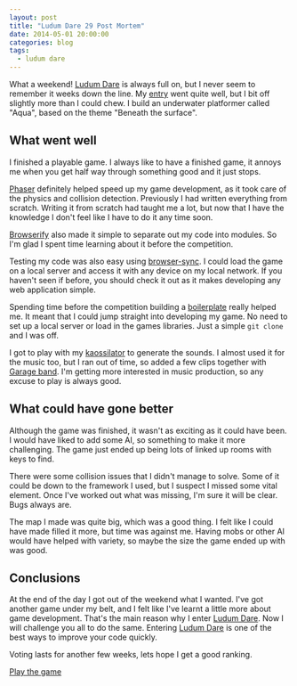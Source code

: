 ```yaml
---
layout: post
title: "Ludum Dare 29 Post Mortem"
date: 2014-05-01 20:00:00
categories: blog
tags:
  - ludum dare
---
```


What a weekend! [Ludum Dare][ludum] is always full on, but I never seem to remember it weeks down the line. My [entry][entry] went quite well, but I bit off slightly more than I could chew. I build an underwater platformer called "Aqua", based on the theme "Beneath the surface".

## What went well

I finished a playable game. I always like to have a finished game, it annoys me when you get half way through something good and it just stops.

[Phaser][phaser] definitely helped speed up my game development, as it took care of the physics and collision detection. Previously I had written everything from scratch. Writing it from scratch had taught me a lot, but now that I have the knowledge I don't feel like I have to do it any time soon.

[Browserify][browserify] also made it simple to separate out my code into modules. So I'm glad I spent time learning about it before the competition.

Testing my code was also easy using [browser-sync][sync]. I could load the game on a local server and access it with any device on my local network. If you haven't seen if before, you should check it out as it makes developing any web application simple.

Spending time before the competition building a [boilerplate][boilerplate] really helped me. It meant that I could jump straight into developing my game. No need to set up a local server or load in the games libraries. Just a simple `git clone` and I was off.

I got to play with my [kaossilator][kaossilator] to generate the sounds. I almost used it for the music too, but I ran out of time, so added a few clips together with [Garage band][garage]. I'm getting more interested in music production, so any excuse to play is always good.

## What could have gone better

Although the game was finished, it wasn't as exciting as it could have been. I would have liked to add some AI, so something to make it more challenging. The game just ended up being lots of linked up rooms with keys to find.

There were some collision issues that I didn't manage to solve. Some of it could be down to the framework I used, but I suspect I missed some vital element. Once I've worked out what was missing, I'm sure it will be clear. Bugs always are.

The map I made was quite big, which was a good thing. I felt like I could have made filled it more, but time was against me. Having mobs or other AI would have helped with variety, so maybe the size the game ended up with was good.

## Conclusions

At the end of the day I got out of the weekend what I wanted. I've got another game under my belt, and I felt like I've learnt a little more about game development. That's the main reason why I enter [Ludum Dare][ludum]. Now I will challenge you all to do the same. Entering [Ludum Dare][ludum] is one of the best ways to improve your code quickly.

Voting lasts for another few weeks, lets hope I get a good ranking.

[Play the game][entry]

[ludum]:        http://www.ludumdare.com/compo/
[entry]:        http://www.ludumdare.com/compo/ludum-dare-29/?action=preview&uid=14756
[boilerplate]:  https://github.com/Eruant/phaser-boilerplate
[phaser]:       http://phaser.io/
[browserify]:   http://browserify.org/
[sync]:         https://github.com/shakyShane/browser-sync
[kaossilator]:  http://www.korg.com/us/products/dj/kaossilator_pro_plus/
[garage]:       https://www.apple.com/uk/mac/garageband/
